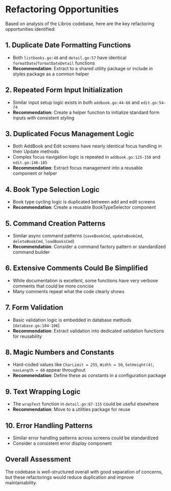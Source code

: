 # Refactoring Opportunities

Based on analysis of the Libros codebase, here are the key refactoring opportunities identified:

## 1. **Duplicate Date Formatting Functions**
- Both `listbooks.go:48` and `detail.go:57` have identical `formatDate`/`formatDateDetail` functions
- **Recommendation**: Extract to a shared utility package or include in styles package as a common helper

## 2. **Repeated Form Input Initialization**
- Similar input setup logic exists in both `addbook.go:44-66` and `edit.go:54-74`
- **Recommendation**: Create a helper function to initialize standard form inputs with consistent styling

## 3. **Duplicated Focus Management Logic** 
- Both AddBook and Edit screens have nearly identical focus handling in their Update methods
- Complex focus navigation logic is repeated in `addbook.go:125-158` and `edit.go:146-185`
- **Recommendation**: Extract focus management into a reusable component or helper

## 4. **Book Type Selection Logic**
- Book type cycling logic is duplicated between add and edit screens
- **Recommendation**: Create a reusable BookTypeSelector component

## 5. **Command Creation Patterns**
- Similar async command patterns (`saveBookCmd`, `updateBookCmd`, `deleteBookCmd`, `loadBooksCmd`)
- **Recommendation**: Consider a command factory pattern or standardized command builder

## 6. **Extensive Comments Could Be Simplified**
- While documentation is excellent, some functions have very verbose comments that could be more concise
- Many comments repeat what the code clearly shows

## 7. **Form Validation**
- Basic validation logic is embedded in database methods (`database.go:104-106`)
- **Recommendation**: Extract validation into dedicated validation functions for reusability

## 8. **Magic Numbers and Constants**
- Hard-coded values like `CharLimit = 255`, `Width = 50`, `SetHeight(4)`, `maxLength = 60` appear throughout
- **Recommendation**: Define these as constants in a configuration package

## 9. **Text Wrapping Logic**
- The `wrapText` function in `detail.go:87-115` could be useful elsewhere
- **Recommendation**: Move to a utilities package for reuse

## 10. **Error Handling Patterns**
- Similar error handling patterns across screens could be standardized
- Consider a consistent error display component

## Overall Assessment

The codebase is well-structured overall with good separation of concerns, but these refactorings would reduce duplication and improve maintainability.
